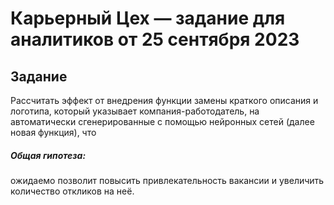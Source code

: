 # Карьерный Цех — задание для аналитиков от 25 сентября 2023

## Задание
Рассчитать эффект от внедрения функции замены краткого описания  и логотипа, который указывает компания-работодатель, на автоматически сгенерированные с помощью нейронных сетей (далее новая функция), что
##### Общая гипотеза:
ожидаемо позволит повысить привлекательность вакансии и увеличить количество откликов на неё.
